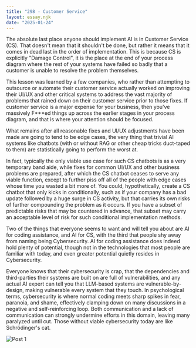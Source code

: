 ```yaml
---
title: "298 - Customer Service"
layout: essay.njk
date: "2025-01-24"
---
```


The absolute last place anyone should implement AI is in Customer Service (CS). That doesn't mean that it shouldn't be done, but rather it means that it comes in dead last in the order of implementation. This is because CS is explicitly "Damage Control", it is the place at the end of your process diagram where the rest of your systems have failed so badly that a customer is unable to resolve the problem themselves.

This lesson was learned by a few companies, who rather than attempting to outsource or automate their customer service actually worked on improving their UI/UX and other critical systems to address the vast majority of problems that rained down on their customer service prior to those fixes. If customer service is a major expense for your business, then you've massively F***ed things up across the earlier stages in your process diagram, and that is where your attention should be focused.

What remains after all reasonable fixes and UI/UX adjustments have been made are going to tend to be edge cases, the very thing that trivial AI systems like chatbots (with or without RAG or other cheap tricks duct-taped to them) are statistically going to perform the worst at. 

In fact, typically the only viable use case for such CS chatbots is as a very temporary band aide, while fixes for common UI/UX and other business problems are prepared, after which the CS chatbot ceases to serve any viable function, except to further piss off all of the people with edge cases whose time you wasted a bit more of. You could, hypothetically, create a CS chatbot that only kicks in conditionally, such as if your company has a bad update followed by a huge surge in CS activity, but that carries its own risks of further compounding the problem as it occurs. If you have a subset of predictable risks that may be countered in advance, that subset may carry an acceptable level of risk for such conditional implementation methods.

Two of the things that everyone seems to want and will tell you about are AI for coding assistance, and AI for CS, with the third that people shy away from naming being Cybersecurity. AI for coding assistance does indeed hold plenty of potential, though not in the technologies that most people are familiar with today, and even greater potential quietly resides in Cybersecurity. 

Everyone knows that their cybersecurity is crap, that the dependencies and third-parties their systems are built on are full of vulnerabilities, and any actual AI expert can tell you that LLM-based systems are vulnerable-by-design, making vulnerable every system that they touch. In psychological terms, cybersecurity is where normal coding meets sharp spikes in fear, paranoia, and shame, effectively clamping down on many discussions in a negative and self-reinforcing loop. Both communication and a lack of communication can strongly undermine efforts in this domain, leaving many paralyzed until cut. Those without viable cybersecurity today are like Schrödinger's cat.

![Post 1](https://media.licdn.com/dms/image/v2/D5622AQG5JsINsDxYtg/feedshare-shrink_800/B56ZSCVjKsHsAg-/0/1737353475542?e=1741219200&v=beta&t=FyiDZusHTmxiUPvyDNQ72JOHPgjEVQxcT4d-PQhWMfk)
